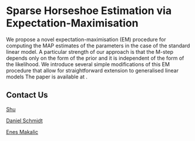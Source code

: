# Sparse Horseshoe Estimation via Expectation-Maximisation

We propose a novel expectation-maximisation (EM) procedure for computing the MAP estimates of the parameters in the case of the standard linear model. A particular strength of our 
approach is that the M-step depends only on the form of the prior and it is independent of the form of the likelihood. We introduce several simple modifications of this EM procedure that allow for straightforward extension to generalised linear models
The paper is available at <insert paper link>. 


## Contact Us
[Shu](mailto:admin@cloudhadoop.com)

[Daniel Schmidt](mailto:admin@cloudhadoop.com) 

[Enes Makalic](mailto:admin@cloudhadoop.com) 
